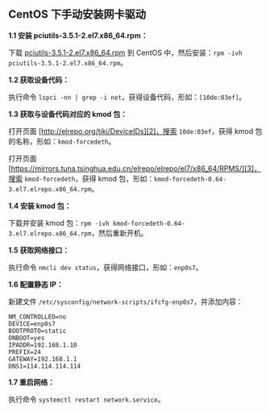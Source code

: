 ﻿## CentOS 下手动安装网卡驱动

**1.1 安装 pciutils-3.5.1-2.el7.x86_64.rpm：**

下载 [pciutils-3.5.1-2.el7.x86_64.rpm][1] 到 CentOS 中，然后安装：`rpm -ivh pciutils-3.5.1-2.el7.x86_64.rpm`。

**1.2 获取设备代码：**

执行命令 `lspci -nn | grep -i net`，获得设备代码，形如：`[10de:03ef]`。

**1.3 获取与设备代码对应的 kmod 包：**

打开页面 [http://elrepo.org/tiki/DeviceIDs][2]，搜索 `10de:03ef`，获得 kmod 包的名称，形如：`kmod-forcedeth`。

打开页面 [https://mirrors.tuna.tsinghua.edu.cn/elrepo/elrepo/el7/x86_64/RPMS/][3]，搜索 `kmod-forcedeth`，获得 kmod 包，形如：`kmod-forcedeth-0.64-3.el7.elrepo.x86_64.rpm`。

**1.4 安装 kmod 包：**

下载并安装 kmod 包：`rpm -ivh kmod-forcedeth-0.64-3.el7.elrepo.x86_64.rpm`，然后重新开机。

**1.5 获取网络接口：**

执行命令 `nmcli dev status`，获得网络接口，形如：`enp0s7`。

**1.6 配置静态 IP：**

新建文件 `/etc/sysconfig/network-scripts/ifcfg-enp0s7`，并添加内容：

    NM_CONTROLLED=no
    DEVICE=enp0s7
    BOOTPROTO=static
    ONBOOT=yes
    IPADDR=192.168.1.10
    PREFIX=24
    GATEWAY=192.168.1.1
    DNS1=114.114.114.114

**1.7 重启网络：**

执行命令 `systemctl restart network.service`。

  [1]: http://mirrors.aliyun.com/centos/7/os/x86_64/Packages/pciutils-3.5.1-2.el7.x86_64.rpm
  [2]: http://elrepo.org/tiki/DeviceIDs
  [3]: https://mirrors.tuna.tsinghua.edu.cn/elrepo/elrepo/el7/x86_64/RPMS/